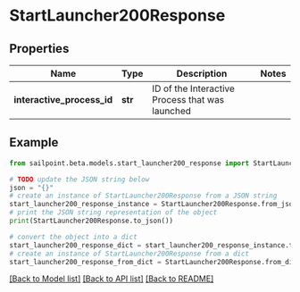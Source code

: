# StartLauncher200Response


## Properties

Name | Type | Description | Notes
------------ | ------------- | ------------- | -------------
**interactive_process_id** | **str** | ID of the Interactive Process that was launched | 

## Example

```python
from sailpoint.beta.models.start_launcher200_response import StartLauncher200Response

# TODO update the JSON string below
json = "{}"
# create an instance of StartLauncher200Response from a JSON string
start_launcher200_response_instance = StartLauncher200Response.from_json(json)
# print the JSON string representation of the object
print(StartLauncher200Response.to_json())

# convert the object into a dict
start_launcher200_response_dict = start_launcher200_response_instance.to_dict()
# create an instance of StartLauncher200Response from a dict
start_launcher200_response_from_dict = StartLauncher200Response.from_dict(start_launcher200_response_dict)
```
[[Back to Model list]](../README.md#documentation-for-models) [[Back to API list]](../README.md#documentation-for-api-endpoints) [[Back to README]](../README.md)


